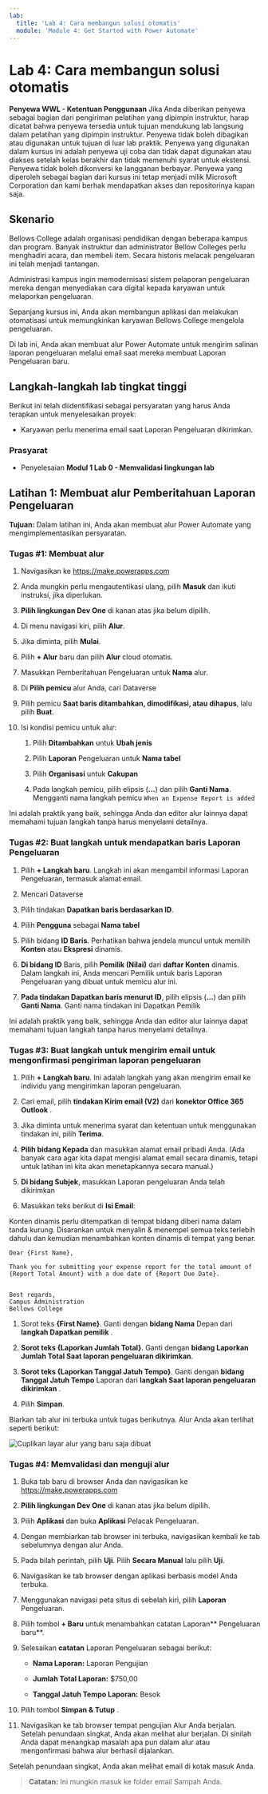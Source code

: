 ```yaml
---
lab:
  title: 'Lab 4: Cara membangun solusi otomatis'
  module: 'Module 4: Get Started with Power Automate'
---
```


# Lab 4: Cara membangun solusi otomatis

**Penyewa WWL - Ketentuan Penggunaan** Jika Anda diberikan penyewa sebagai bagian dari pengiriman pelatihan yang dipimpin instruktur, harap dicatat bahwa penyewa tersedia untuk tujuan mendukung lab langsung dalam pelatihan yang dipimpin instruktur. Penyewa tidak boleh dibagikan atau digunakan untuk tujuan di luar lab praktik. Penyewa yang digunakan dalam kursus ini adalah penyewa uji coba dan tidak dapat digunakan atau diakses setelah kelas berakhir dan tidak memenuhi syarat untuk ekstensi. Penyewa tidak boleh dikonversi ke langganan berbayar. Penyewa yang diperoleh sebagai bagian dari kursus ini tetap menjadi milik Microsoft Corporation dan kami berhak mendapatkan akses dan repositorinya kapan saja. 

## Skenario

Bellows College adalah organisasi pendidikan dengan beberapa kampus dan program. Banyak instruktur dan administrator Bellow Colleges perlu menghadiri acara, dan membeli item. Secara historis melacak pengeluaran ini telah menjadi tantangan. 

Administrasi kampus ingin memodernisasi sistem pelaporan pengeluaran mereka dengan menyediakan cara digital kepada karyawan untuk melaporkan pengeluaran. 

Sepanjang kursus ini, Anda akan membangun aplikasi dan melakukan otomatisasi untuk memungkinkan karyawan Bellows College mengelola pengeluaran. 

Di lab ini, Anda akan membuat alur Power Automate untuk mengirim salinan laporan pengeluaran melalui email saat mereka membuat Laporan Pengeluaran baru.

## Langkah-langkah lab tingkat tinggi

Berikut ini telah diidentifikasi sebagai persyaratan yang harus Anda terapkan untuk menyelesaikan proyek:

- Karyawan perlu menerima email saat Laporan Pengeluaran dikirimkan. 

### Prasyarat

- Penyelesaian **Modul 1 Lab 0 - Memvalidasi lingkungan lab**

## Latihan 1: Membuat alur Pemberitahuan Laporan Pengeluaran

**Tujuan:** Dalam latihan ini, Anda akan membuat alur Power Automate yang mengimplementasikan persyaratan. 

### Tugas #1: Membuat alur

1. Navigasikan ke https://make.powerapps.com

1. Anda mungkin perlu mengautentikasi ulang, pilih **Masuk** dan ikuti instruksi, jika diperlukan.

1. **Pilih lingkungan Dev One** di kanan atas jika belum dipilih.

1. Di menu navigasi kiri, pilih **Alur**.

1. Jika diminta, pilih **Mulai**.

1. Pilih **+ Alur** baru dan pilih **Alur** cloud otomatis.

1. Masukkan Pemberitahuan Pengeluaran untuk **Nama** alur.

1. Di **Pilih pemicu** alur Anda, cari Dataverse

1. Pilih pemicu **Saat baris ditambahkan, dimodifikasi, atau dihapus**, lalu pilih **Buat**.

1. Isi kondisi pemicu untuk alur:

    1. Pilih **Ditambahkan** untuk **Ubah jenis**
    
    1. Pilih **Laporan** Pengeluaran untuk **Nama tabel**

    1. Pilih **Organisasi** untuk **Cakupan**

    1. Pada langkah pemicu, pilih elipsis (**...**) dan pilih **Ganti Nama**. Mengganti nama langkah pemicu `When an Expense Report is added` 

Ini adalah praktik yang baik, sehingga Anda dan editor alur lainnya dapat memahami tujuan langkah tanpa harus menyelami detailnya.

### Tugas #2: Buat langkah untuk mendapatkan baris Laporan Pengeluaran

1. Pilih **+ Langkah baru**. Langkah ini akan mengambil informasi Laporan Pengeluaran, termasuk alamat email.

1. Mencari Dataverse

1. Pilih tindakan **Dapatkan baris berdasarkan ID**.

1. Pilih **Pengguna** sebagai **Nama tabel**

1. Pilih bidang **ID Baris**. Perhatikan bahwa jendela muncul untuk memilih **Konten** atau **Ekspresi** dinamis.

1. **Di bidang ID** Baris, pilih **Pemilik (Nilai)** dari **daftar Konten** dinamis. Dalam langkah ini, Anda mencari Pemilik untuk baris Laporan Pengeluaran yang dibuat untuk memicu alur ini. 

1. **Pada tindakan Dapatkan baris menurut ID**, pilih elipsis (**...**) dan pilih **Ganti Nama**. Ganti nama tindakan ini Dapatkan Pemilik

Ini adalah praktik yang baik, sehingga Anda dan editor alur lainnya dapat memahami tujuan langkah tanpa harus menyelami detailnya.

### Tugas #3: Buat langkah untuk mengirim email untuk mengonfirmasi pengiriman laporan pengeluaran

1. Pilih **+ Langkah baru**. Ini adalah langkah yang akan mengirim email ke individu yang mengirimkan laporan pengeluaran.

1. Cari email, pilih **tindakan Kirim email (V2)** dari **konektor Office 365 Outlook** .

1. Jika diminta untuk menerima syarat dan ketentuan untuk menggunakan tindakan ini, pilih **Terima**.

1. **Pilih bidang Kepada** dan masukkan alamat email pribadi Anda. (Ada banyak cara agar kita dapat mengisi alamat email secara dinamis, tetapi untuk latihan ini kita akan menetapkannya secara manual.)  

1. **Di bidang Subjek**, masukkan Laporan pengeluaran Anda telah dikirimkan

1. Masukkan teks berikut di **Isi Email**:

Konten dinamis perlu ditempatkan di tempat bidang diberi nama dalam tanda kurung. Disarankan untuk menyalin & menempel semua teks terlebih dahulu dan kemudian menambahkan konten dinamis di tempat yang benar.

    Dear {First Name},
    
    Thank you for submitting your expense report for the total amount of {Report Total Amount} with a due date of {Report Due Date}.
    
     
    Best regards,
    Campus Administration
    Bellows College

1. Sorot teks **{First Name}**. Ganti dengan **bidang Nama** Depan dari **langkah Dapatkan pemilik** .

1. **Sorot teks {Laporkan Jumlah Total}**. Ganti dengan **bidang **Laporkan Jumlah** Total Saat laporan pengeluaran dikirimkan**.

1. **Sorot teks {Laporkan Tanggal Jatuh Tempo}**. Ganti dengan **bidang Tanggal Jatuh Tempo** Laporan dari **langkah Saat laporan pengeluaran dikirimkan** .

1. Pilih **Simpan**.

Biarkan tab alur ini terbuka untuk tugas berikutnya. Alur Anda akan terlihat seperti berikut:

![Cuplikan layar alur yang baru saja dibuat](media/lab-4-create-an-automated-solution-01.png)

### Tugas #4: Memvalidasi dan menguji alur

1. Buka tab baru di browser Anda dan navigasikan ke https://make.powerapps.com

1. **Pilih lingkungan Dev One** di kanan atas jika belum dipilih.

1. Pilih **Aplikasi** dan buka **Aplikasi** Pelacak Pengeluaran.

1. Dengan membiarkan tab browser ini terbuka, navigasikan kembali ke tab sebelumnya dengan alur Anda.

1. Pada bilah perintah, pilih **Uji**. Pilih **Secara Manual** lalu pilih **Uji**.

1. Navigasikan ke tab browser dengan aplikasi berbasis model Anda terbuka.

1. Menggunakan navigasi peta situs di sebelah kiri, pilih **Laporan** Pengeluaran.

1. Pilih tombol **+ Baru** untuk menambahkan catatan Laporan** Pengeluaran baru**.

1. Selesaikan **catatan** Laporan Pengeluaran sebagai berikut:

    - **Nama Laporan:** Laporan Pengujian

    - **Jumlah Total Laporan:** $750,00

    - **Tanggal Jatuh Tempo Laporan:** Besok 

1. Pilih tombol **Simpan &amp; Tutup** .

1. Navigasikan ke tab browser tempat pengujian Alur Anda berjalan. Setelah penundaan singkat, Anda akan melihat alur berjalan. Di sinilah Anda dapat menangkap masalah apa pun dalam alur atau mengonfirmasi bahwa alur berhasil dijalankan.

Setelah penundaan singkat, Anda akan melihat email di kotak masuk Anda. 

>**Catatan:** Ini mungkin masuk ke folder email Sampah Anda.
